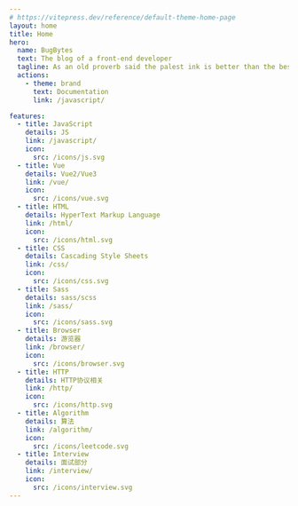 ```yaml
---
# https://vitepress.dev/reference/default-theme-home-page
layout: home
title: Home
hero:
  name: BugBytes
  text: The blog of a front-end developer
  tagline: As an old proverb said the palest ink is better than the best memory.
  actions:
    - theme: brand
      text: Documentation
      link: /javascript/

features:
  - title: JavaScript
    details: JS
    link: /javascript/
    icon:
      src: /icons/js.svg
  - title: Vue
    details: Vue2/Vue3
    link: /vue/
    icon:
      src: /icons/vue.svg
  - title: HTML
    details: HyperText Markup Language
    link: /html/
    icon:
      src: /icons/html.svg
  - title: CSS
    details: Cascading Style Sheets
    link: /css/
    icon:
      src: /icons/css.svg
  - title: Sass
    details: sass/scss
    link: /sass/
    icon:
      src: /icons/sass.svg
  - title: Browser
    details: 游览器
    link: /browser/
    icon:
      src: /icons/browser.svg
  - title: HTTP
    details: HTTP协议相关
    link: /http/
    icon:
      src: /icons/http.svg
  - title: Algorithm
    details: 算法
    link: /algorithm/
    icon:
      src: /icons/leetcode.svg
  - title: Interview
    details: 面试部分
    link: /interview/
    icon:
      src: /icons/interview.svg
---
```

